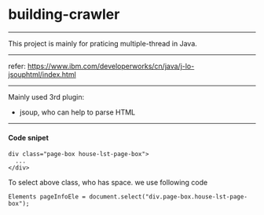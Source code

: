# building-crawler


****
This project is mainly for praticing multiple-thread in Java.
***
refer: https://www.ibm.com/developerworks/cn/java/j-lo-jsouphtml/index.html
***

Mainly used 3rd plugin:
- jsoup, who can help to parse HTML

***
#### Code snipet

```
div class="page-box house-lst-page-box">
  ...
</div>
```

To select above class, who has space. we use following code
```
Elements pageInfoEle = document.select("div.page-box.house-lst-page-box");
```
